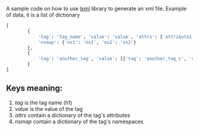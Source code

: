 A sample code on how to use [lxml](http://lxml.de) library to generate an xml file.
Example of data, it is a list of dictionary
```python
[
        {
            'tag': 'tag_name', 'value': 'value', 'attrs': {'attribute1': 'attribute1', 'attribute2': 'attribute2'},
            'nsmap': {'ns1': 'ns1', 'ns2': 'ns2'}
        },
        {
            'tag': 'another_tag', 'value': [{'tag': 'another_tag_c', 'value': 'value1'}]
        }
]
```
## Keys meaning:
1. *tag* is the tag name (h1)
2. *value* is the value of the tag
3. *attrs* contain a dictionary of the tag's attributes
4. *nsmap* contain a dictionary of the tag's namespaces